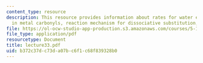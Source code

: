 ```yaml
---
content_type: resource
description: This resource provides information about rates for water exchange, substitution
  in metal carbonyls, reaction mechanism for dissociative substitution, and Rate Law.
file: https://ol-ocw-studio-app-production.s3.amazonaws.com/courses/5-112-principles-of-chemical-science-fall-2005/b372c37dc73da07bc6f1c68f839328b0_lecture33.pdf
file_type: application/pdf
resourcetype: Document
title: lecture33.pdf
uid: b372c37d-c73d-a07b-c6f1-c68f839328b0
---
```

